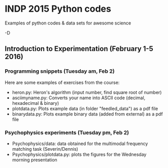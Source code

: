 # INDP 2015 Python codes

Examples of python codes & data sets for awesome science

-D

## Introduction to Experimentation (February 1-5 2016)

### Programming snippets (Tuesday am, Feb 2)

Here are some examples of exercises from the course:
* heron.py: Heron's algorithm (input number, find square root of number)
* asciimyname.py: Converts your name into ASCII code (decimal, hexadecimal & binary)
* plotdata.py: Plots example data (in folder "feedled_data") as a pdf file
* binarydata.py: Plots example binary data (added from external) as a pdf file

### Psychophysics experiments (Tuesday pm, Feb 2)

* Psychophysics/data: data obtained for the multimodal frequency matching task (Severin/Dennis)
* Psychophysics/plotdata.py: plots the figures for the Wednesday morning presentation
